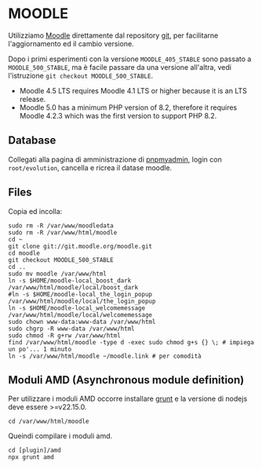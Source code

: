 # MOODLE
Utilizziamo [Moodle](https://moodle.org/?lang=it) direttamente dal repository [git](git://git.moodle.org/moodle.git ), per facilitarne l'aggiornamento ed il cambio versione.

Dopo i primi esperimenti con la versione `MOODLE_405_STABLE` sono passato a `MOODLE_500_STABLE`, ma è facile passare da una versione all'altra, vedi l'istruzione `git checkout MOODLE_500_STABLE`.

* Moodle 4.5 LTS requires Moodle 4.1 LTS or higher because it is an LTS release.
* Moodle 5.0 has a minimum PHP version of 8.2, therefore it requires Moodle 4.2.3 which was the first version to support PHP 8.2.

## Database
Collegati alla pagina di amministrazione di [pnpmyadmin](./phpmyadmin), login con `root/evolution`, cancella e ricrea il datase moodle.

## Files
Copia ed incolla:

```
sudo rm -R /var/www/moodledata
sudo rm -R /var/www/html/moodle
cd ~
git clone git://git.moodle.org/moodle.git 
cd moodle
git checkout MOODLE_500_STABLE
cd ..
sudo mv moodle /var/www/html
ln -s $HOME/moodle-local_boost_dark /var/www/html/moodle/local/boost_dark
#ln -s $HOME/moodle-local_the_login_popup /var/www/html/moodle/local/the_login_popup
ln -s $HOME/moodle-local_welcomemessage /var/www/html/moodle/local/welcomemessage
sudo chown www-data:www-data /var/www/html
sudo chgrp -R www-data /var/www/html
sudo chmod -R g+rw /var/www/html
find /var/www/html/moodle -type d -exec sudo chmod g+s {} \; # impiega un po'... 1 minuto
ln -s /var/www/html/moodle ~/moodle.link # per comodità
```
## Moduli AMD (Asynchronous module definition)

Per utilizzare i moduli AMD occorre installare [grunt](https://gruntjs.com/) e la versione di nodejs deve essere >=v22.15.0.

```
cd /var/www/html/moodle
```

Queindi compilare i moduli amd.
```
cd [plugin]/amd
npx grunt amd 
```

